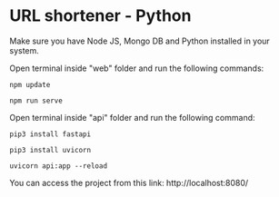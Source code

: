 # URL shortener - Python

Make sure you have Node JS, Mongo DB and Python installed in your system.

Open terminal inside "web" folder and run the following commands:

```
npm update
```

```
npm run serve
```

Open terminal inside "api" folder and run the following command:

```
pip3 install fastapi
```

```
pip3 install uvicorn
```

```
uvicorn api:app --reload
```

You can access the project from this link: http://localhost:8080/